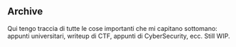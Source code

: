 ## Archive

Qui tengo traccia di tutte le cose importanti che mi capitano sottomano: appunti universitari, writeup di CTF, appunti di CyberSecurity, ecc. Still WIP.
